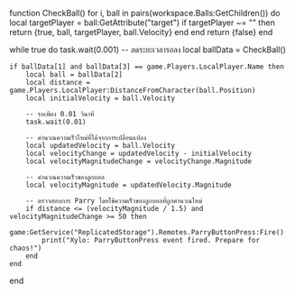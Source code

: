 function CheckBall()
    for i, ball in pairs(workspace.Balls:GetChildren()) do
        local targetPlayer = ball:GetAttribute("target")
        if targetPlayer ~= "" then
            return {true, ball, targetPlayer, ball.Velocity}
        end
    end
    return {false}
end

while true do
    task.wait(0.001)  -- ลดระยะเวลารอลง
    local ballData = CheckBall()

    if ballData[1] and ballData[3] == game.Players.LocalPlayer.Name then
        local ball = ballData[2]
        local distance = game.Players.LocalPlayer:DistanceFromCharacter(ball.Position)
        local initialVelocity = ball.Velocity

        -- รอเพียง 0.01 วินาที
        task.wait(0.01)

        -- คำนวณความเร็วใหม่ที่ได้จากการเปลี่ยนแปลง
        local updatedVelocity = ball.Velocity
        local velocityChange = updatedVelocity - initialVelocity
        local velocityMagnitudeChange = velocityChange.Magnitude

        -- คำนวณความเร็วของลูกบอล
        local velocityMagnitude = updatedVelocity.Magnitude

        -- ตรวจสอบการ Parry โดยใช้ความเร็วของลูกบอลที่ถูกคำนวณใหม่
        if distance <= (velocityMagnitude / 1.5) and velocityMagnitudeChange >= 50 then
            game:GetService("ReplicatedStorage").Remotes.ParryButtonPress:Fire()
            print("Xylo: ParryButtonPress event fired. Prepare for chaos!")
        end
    end
end
